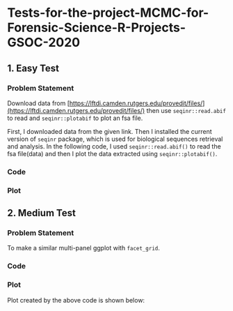 # Tests-for-the-project-MCMC-for-Forensic-Science-R-Projects-GSOC-2020

## 1. Easy Test

### Problem Statement

Download data from [https://lftdi.camden.rutgers.edu/provedit/files/](https://lftdi.camden.rutgers.edu/provedit/files/) then use `seqinr::read.abif` to read and `seqinr::plotabif` to plot an fsa file.

First, I downloaded data from the given link. Then I installed the current version of `seqinr` package, which is used for biological sequences retrieval and analysis. In the following code, I used `seqinr::read.abif()` to read the fsa file(data) and then I plot the data extracted using `seqinr::plotabif()`.

### Code

### Plot


## 2. Medium Test

### Problem Statement

To make a similar multi-panel ggplot with `facet_grid`.

### Code

### Plot

Plot created by the above code is shown below:

